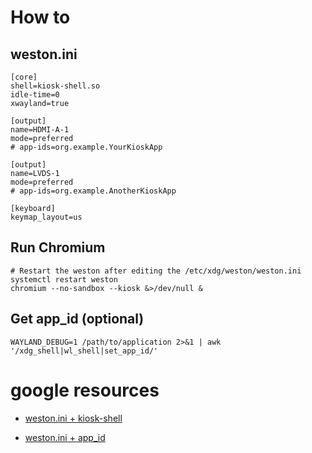 # How to

## weston.ini 
```
[core]
shell=kiosk-shell.so
idle-time=0
xwayland=true

[output]
name=HDMI-A-1
mode=preferred
# app-ids=org.example.YourKioskApp

[output]
name=LVDS-1
mode=preferred
# app-ids=org.example.AnotherKioskApp

[keyboard]
keymap_layout=us
```

## Run Chromium
```
# Restart the weston after editing the /etc/xdg/weston/weston.ini
systemctl restart weston
chromium --no-sandbox --kiosk &>/dev/null &
```

## Get app_id (optional)
```
WAYLAND_DEBUG=1 /path/to/application 2>&1 | awk '/xdg_shell|wl_shell|set_app_id/'
```

# google resources
* [weston.ini + kiosk-shell](https://www.google.com/search?q=weston+kiosk+shell+example+weston.ini+file)

* [weston.ini + app_id](https://www.google.com/search?q=weston+kiosk+shell+how+to+get+app_id)
